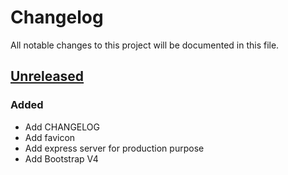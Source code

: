# Changelog

All notable changes to this project will be documented in this file.

## [Unreleased]

### Added

- Add CHANGELOG
- Add favicon
- Add express server for production purpose
- Add Bootstrap V4

[Unreleased]: https://github.com/AdrienEtienne/scriptor/compare/6fcb87...HEAD